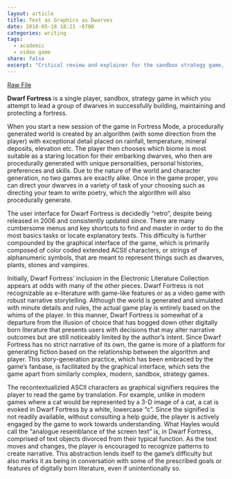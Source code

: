 ```yaml
---
layout: article
title: Text as Graphics as Dwarves
date: 2018-05-18 18:21 -0700
categories: writing
tags:
  - academic
  - video game
share: false
excerpt: "Critical review and explainer for the sandbox strategy game, Dwarf Fortress"
---
```


<a href="/downloads/dwarf-fort.docx" class="btn" download="Text as Graphics as Dwarves">Raw File</a>

**Dwarf Fortress** is a single player, sandbox, strategy game in which you attempt to lead a group of dwarves in successfully building, maintaining and protecting a fortress.

When you start a new session of the game in Fortress Mode, a procedurally generated world is created by an algorithm (with some direction from the player) with exceptional detail placed on rainfall, temperature, mineral deposits, elevation etc. The player then chooses which biome is most suitable as a staring location for their embarking dwarves, who then are procedurally generated with unique personalities, personal histories, preferences and skills. Due to the nature of the world and character generation, no two games are exactly alike. Once in the game proper, you can direct your dwarves in a variety of task of your choosing such as directing your team to write poetry, which the algorithm will also procedurally generate.

The user interface for Dwarf Fortress is decidedly “retro”, despite being released in 2006 and consistently updated since. There are many cumbersome menus and key shortcuts to find and master in order to do the most basics tasks or locate explanatory texts. This difficulty is further compounded by the graphical interface of the game, which is primarily composed of color coded extended ACSII characters, or strings of alphanumeric symbols, that are meant to represent things such as dwarves, plants, stones and vampires.

Initially, Dwarf Fortress’ inclusion in the Electronic Literature Collection appears at odds with many of the other pieces. Dwarf Fortress is not recognizable as e-literature with game-like features or as a video game with robust narrative storytelling. Although the world is generated and simulated with minute details and rules, the actual game play is entirely based on the whims of the player. In this manner, Dwarf Fortress is somewhat of a departure from the illusion of choice that has bogged down other digitally born literature that presents users with decisions that may alter narrative outcomes but are still noticeably limited by the author’s intent. Since Dwarf Fortress has no strict narrative of its own, the game is more of a platform for generating fiction based on the relationship between the algorithm and player. This story-generation practice, which has been embraced by the game’s fanbase, is facilitated by the graphical interface, which sets the game apart from similarly complex, modern, sandbox, strategy games.  

The recontextualizied ASCII characters as graphical signifiers requires the player to read the game by translation. For example, unlike in modern games where a cat would be represented by a 3-D image of a cat, a cat is evoked in Dwarf Fortress by a white, lowercase “c”. Since the signified is not readily available, without consulting a help guide, the player is actively engaged by the game to work towards understanding. What Hayles would call the “analogue resemblance of the screen text” is, in Dwarf Fortress, comprised of text objects divorced from their typical function. As the text moves and changes, the player is encouraged to recognize patterns to create narrative. This abstraction lends itself to the game’s difficulty but also marks it as being in conversation with some of the prescribed goals or features of digitally born literature, even if unintentionally so.
